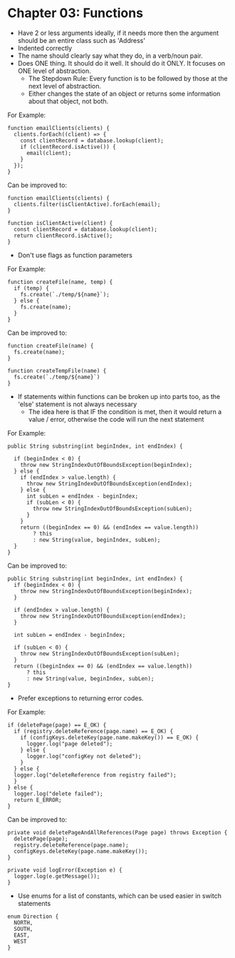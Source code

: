 # Chapter 03: Functions

- Have 2 or less arguments ideally, if it needs more then the argument should be an entire class such as 'Address'
- Indented correctly
- The name should clearly say what they do, in a verb/noun pair.
- Does ONE thing. It should do it well. It should do it ONLY. It focuses on ONE level of abstraction.
  - The Stepdown Rule: Every function is to be followed by those at the next level of abstraction.
  - Either changes the state of an object or returns some information about that object, not both.

For Example: 
```
function emailClients(clients) {
  clients.forEach((client) => {
    const clientRecord = database.lookup(client);
    if (clientRecord.isActive()) {
      email(client);
    }
  });
}
```

Can be improved to:
```
function emailClients(clients) {
  clients.filter(isClientActive).forEach(email);
}

function isClientActive(client) {
  const clientRecord = database.lookup(client);
  return clientRecord.isActive();
}
```

- Don't use flags as function parameters

For Example:
```
function createFile(name, temp) {
  if (temp) {
    fs.create(`./temp/${name}`);
  } else {
    fs.create(name);
  }
}
```

Can be improved to:
```
function createFile(name) {
  fs.create(name);
}

function createTempFile(name) {
  fs.create(`./temp/${name}`)
}
```

- If statements within functions can be broken up into parts too, as the 'else' statement is not always necessary
  - The idea here is that IF the condition is met, then it would return a value / error, otherwise the code will run the next statement

For Example:
```
public String substring(int beginIndex, int endIndex) {
 
  if (beginIndex < 0) {
    throw new StringIndexOutOfBoundsException(beginIndex);
  } else {
    if (endIndex > value.length) {
      throw new StringIndexOutOfBoundsException(endIndex);
    } else {
      int subLen = endIndex - beginIndex;
      if (subLen < 0) {
        throw new StringIndexOutOfBoundsException(subLen);
      }
    }
    return ((beginIndex == 0) && (endIndex == value.length))
        ? this
        : new String(value, beginIndex, subLen);
  }
}
```

Can be improved to:
```
public String substring(int beginIndex, int endIndex) {
  if (beginIndex < 0) {
    throw new StringIndexOutOfBoundsException(beginIndex);
  }
 
  if (endIndex > value.length) {
    throw new StringIndexOutOfBoundsException(endIndex);
  }
 
  int subLen = endIndex - beginIndex;
 
  if (subLen < 0) {
    throw new StringIndexOutOfBoundsException(subLen);
  }
  return ((beginIndex == 0) && (endIndex == value.length))
      ? this
      : new String(value, beginIndex, subLen);
}
```

- Prefer exceptions to returning error codes.

For Example:
```
if (deletePage(page) == E_OK) {
  if (registry.deleteReference(page.name) == E_OK) {
    if (configKeys.deleteKey(page.name.makeKey()) == E_OK) { 
      logger.log("page deleted");
    } else {
      logger.log("configKey not deleted");
    }
  } else {
  logger.log("deleteReference from registry failed"); 
  }
} else {
  logger.log("delete failed");
  return E_ERROR;
}
```

Can be improved to: 
```
private void deletePageAndAllReferences(Page page) throws Exception { 
  deletePage(page);
  registry.deleteReference(page.name); 
  configKeys.deleteKey(page.name.makeKey());
}

private void logError(Exception e) { 
  logger.log(e.getMessage());
}
```

- Use enums for a list of constants, which can be used easier in switch statements
```
enum Direction {
  NORTH,
  SOUTH,
  EAST,
  WEST
}
```
